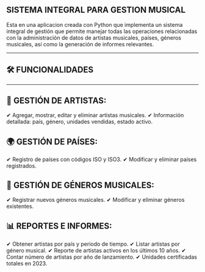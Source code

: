 ## SISTEMA INTEGRAL PARA GESTION MUSICAL
Esta en una aplicacion creada con Python que implementa un sistema integral de gestión que permite manejar todas las operaciones relacionadas con la administración de datos de artistas musicales, países, géneros musicales, así como la generación de informes relevantes.

---------------------------------------------
## 🛠 FUNCIONALIDADES
----------------------------------------------
## 🎤 GESTIÓN DE ARTISTAS:
✔ Agregar, mostrar, editar y eliminar artistas musicales.
✔ Información detallada: país, género, unidades vendidas, estado activo.

## 🌍 GESTIÓN DE PAÍSES:
✔ Registro de países con códigos ISO y ISO3.
✔ Modificar y eliminar países registrados.

## 🎼 GESTIÓN DE GÉNEROS MUSICALES:
✔ Registrar nuevos géneros musicales.
✔ Modificar y eliminar géneros existentes.

## 📊 REPORTES E INFORMES:
✔ Obtener artistas por país y periodo de tiempo.
✔ Listar artistas por género musical.
✔ Reporte de artistas activos en los últimos 10 años.
✔ Contar número de artistas por año de lanzamiento.
✔ Unidades certificadas totales en 2023.
